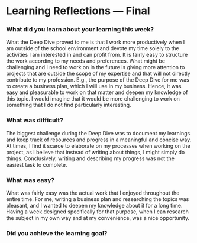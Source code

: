 # Learning Reflections — Final
### What did you learn about your learning this week?
What the Deep Dive proved to me is that I work more productively when I am outside of the school environment and devote my time solely to the activities I am interested in and can profit from. It is fairly easy to structure the work according to my needs and preferences. What might be challenging and I need to work on in the future is giving more attention to projects that are outside the scope of my expertise and that will not directly contribute to my profession. E.g., the purpose of the Deep Dive for me was to create a business plan, which I will use in my business. Hence, it was easy and pleasurable to work on that matter and deepen my knowledge of this topic. I would imagine that it would be more challenging to work on something that I do not find particularly interesting.

### What was difficult?
The biggest challenge during the Deep Dive was to document my learnings and keep track of resources and progress in a meaningful and concise way. At times, I find it scarce to elaborate on my processes when working on the project, as I believe that instead of writing about things, I might simply do things. Conclusively, writing and describing my progress was not the easiest task to complete.

### What was easy?
What was fairly easy was the actual work that I enjoyed throughout the entire time. For me, writing a business plan and researching the topics was pleasant, and I wanted to deepen my knowledge about it for a long time. Having a week designed specifically for that purpose, when I can research the subject in my own way and at my convenience, was a nice opportunity. 

### Did you achieve the learning goal?

